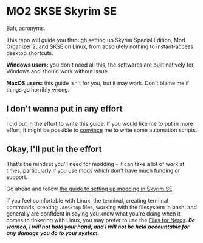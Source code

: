 # MO2 SKSE Skyrim SE

Bah, acronyms.

This repo will guide you through setting up Skyrim Special Edition, Mod Organizer 2, and SKSE on
Linux, from absolutely nothing to instant-access desktop shortcuts.

**Windows users:** you don't need all this, the softwares are built natively for Windows and should
work without issue.

**MacOS users:** this guide isn't for you, but it may work. Don't blame me if things go horribly
wrong.

## I don't wanna put in any effort

I did put in the effort to write this guide. If you would like me to put in more effort, it might be
possible to [convince](https://www.buymeacoffee.com/willsterjohnson) me to write some automation
scripts.

## Okay, I'll put in the effort

That's the mindset you'll need for modding - it can take a lot of work at times, particularly if you
use mods which don't have much funding or support.

Go ahead and follow [the guide to setting up modding in Skyrim SE](./guide.md).

If you feel comfortable with Linux, the terminal, creating terminal commands, creating `.desktop`
files, working with the filesystem in bash, and generally are confident in saying you know what
you're doing when it comes to tinkering with Linux, you may prefer to use the
[Files for Nerds](./files_for_nerds/README.md). **_Be warned, I will not hold your hand, and I will
not be held accountable for any damage you do to your system._**
